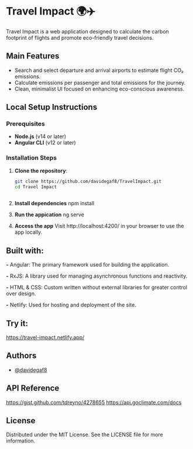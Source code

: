 
# Travel Impact 🌍✈️

Travel Impact is a web application designed to calculate the carbon footprint of flights and promote eco-friendly travel decisions.

## Main Features

- Search and select departure and arrival airports to estimate flight CO₂ emissions.
- Calculate emissions per passenger and total emissions for the journey.
- Clean, minimalist UI focused on enhancing eco-conscious awareness.

## Local Setup Instructions

### Prerequisites
- **Node.js** (v14 or later)
- **Angular CLI** (v12 or later)

### Installation Steps

1. **Clone the repository**:
   ```bash
   git clone https://github.com/davidegaf8/TravelImpact.git
   cd Travel Impact
 
2. **Install dependencies**
    npm install

3. **Run the appication**
    ng serve

4. **Access the app**
   Visit http://localhost:4200/ in your browser to use the app locally.

## Built with:

**-** Angular: The primary framework used for building the application.

**-** RxJS: A library used for managing asynchronous functions and reactivity.

**-** HTML & CSS: Custom written without external libraries for greater control over design.

**-** Netlify: Used for hosting and deployment of the site.



## Try it:

https://travel-impact.netlify.app/


## Authors

- [@davidegaf8](https://github.com/davidegaf8)


## API Reference

 https://gist.github.com/tdreyno/4278655
 https://api.goclimate.com/docs
## License

Distributed under the MIT License. See the LICENSE file for more information.


